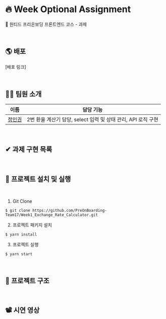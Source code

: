 # 🔥 Week Optional Assignment

🧱 원티드 프리온보딩 프론트엔드 코스 - 과제

<br/>

## 🌎 배포

[배포 링크]

<br/>

## 👋🏻 팀원 소개

| 이름                                       | 담당 기능                                                          |
| ------------------------------------------ | ------------------------------------------------------------------ |
| [정인권](https://github.com/developjik)    | 2번 환율 계산기 담당, select 입력 및 상태 관리, API 로직 구현  |

<br/>

## ✔ 과제 구현 목록
<br/>

## 🚀 프로젝트 설치 및 실행

<br/>

1. Git Clone

```plaintext
$ git clone https://github.com/PreOnBoarding-Team17/Week1_Exchange_Rate_Calculator.git
```

2. 프로젝트 패키지 설치

```plaintext
$ yarn install
```

3. 프로젝트 실행

```plaintext
$ yarn start
```

<br/>

## 🌲 프로젝트 구조

<br/>

## 📽 시연 영상




